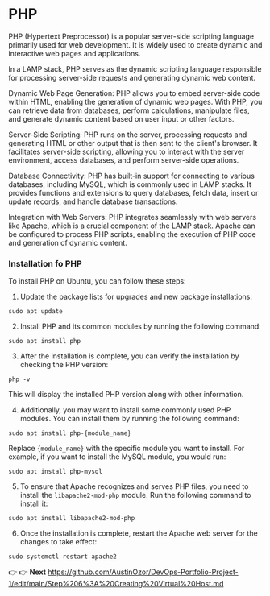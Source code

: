 # PHP
PHP (Hypertext Preprocessor) is a popular server-side scripting language primarily used for web development. 
It is widely used to create dynamic and interactive web pages and applications.

In a LAMP stack, PHP serves as the dynamic scripting language responsible for processing server-side requests and
generating dynamic web content. 

Dynamic Web Page Generation: PHP allows you to embed server-side code within HTML, enabling the generation of dynamic
web pages. With PHP, you can retrieve data from databases, perform calculations, manipulate files, and generate dynamic 
content based on user input or other factors.

Server-Side Scripting: PHP runs on the server, processing requests and generating HTML or other output that is then sent
to the client's browser. It facilitates server-side scripting, allowing you to interact with the server environment, access
databases, and perform server-side operations.

Database Connectivity: PHP has built-in support for connecting to various databases, including MySQL, which is commonly used
in LAMP stacks. It provides functions and extensions to query databases, fetch data, insert or update records, and handle 
database transactions.

Integration with Web Servers: PHP integrates seamlessly with web servers like Apache, which is a crucial component of the LAMP stack. 
Apache can be configured to process PHP scripts, enabling the execution of PHP code and generation of dynamic content.


### Installation fo PHP ###
To install PHP on Ubuntu, you can follow these steps:

1. Update the package lists for upgrades and new package installations:
```
sudo apt update
```

2. Install PHP and its common modules by running the following command:
```
sudo apt install php
```

3. After the installation is complete, you can verify the installation by checking the PHP version:
```
php -v
```

This will display the installed PHP version along with other information.

4. Additionally, you may want to install some commonly used PHP modules. You can install them by running the following command:
```
sudo apt install php-{module_name}
```
Replace `{module_name}` with the specific module you want to install. For example, if you want to install the MySQL module, you would run:
```
sudo apt install php-mysql
```

5. To ensure that Apache recognizes and serves PHP files, you need to install the `libapache2-mod-php` module. Run the following command to install it:
```
sudo apt install libapache2-mod-php
```

6. Once the installation is complete, restart the Apache web server for the changes to take effect:
```
sudo systemctl restart apache2
```

👉 👉 **Next**
https://github.com/AustinOzor/DevOps-Portfolio-Project-1/edit/main/Step%206%3A%20Creating%20Virtual%20Host.md


